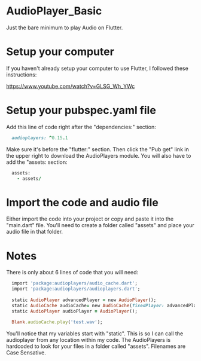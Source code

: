 # AudioPlayer_Basic
Just the bare minimum to play Audio on Flutter.

# Setup your computer
If you haven't already setup your computer to use Flutter, I followed these instructions:

https://www.youtube.com/watch?v=GLSG_Wh_YWc

# Setup your pubspec.yaml file
Add this line of code right after the "dependencies:" section:
```ruby
  audioplayers: ^0.15.1
```  
Make sure it's before the "flutter:" section.
Then click the "Pub get" link in the upper right to download the AudioPlayers module.
You will also have to add the "assets: section:
```ruby
  assets:
    - assets/
```   

# Import the code and audio file
Either import the code into your project or copy and paste it into the "main.dart" file.
You'll need to create a folder called "assets" and place your audio file in that folder.


# Notes
There is only about 6 lines of code that you will need:
```ruby
  import 'package:audioplayers/audio_cache.dart';                                      // This is needed for AudioPlayer.
  import 'package:audioplayers/audioplayers.dart';                                     // This is needed for AudioPlayer.
  
  static AudioPlayer advancedPlayer = new AudioPlayer();                               // This is needed for AudioPlayer.
  static AudioCache audioCache= new AudioCache(fixedPlayer: advancedPlayer);           // This is needed for AudioPlayer.
  static AudioPlayer audioPlayer = AudioPlayer();                                      // This is needed for AudioPlayer.
  
  Blank.audioCache.play('test.wav');                                                   // This is needed for AudioPlayer.
```

You'll notice that my variables start with "static". This is so I can call the audioplayer from any location within my code.
The AudioPlayers is hardcoded to look for your files in a folder called "assets".
Filenames are Case Sensative.

